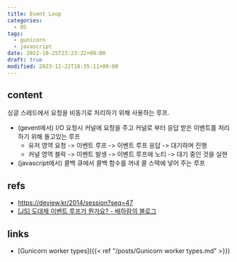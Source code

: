 ```yaml
---
title: Event Loop
categories:
  - OS
tags:
  - gunicorn
  - javascript
date: 2022-10-25T23:23:22+09:00
draft: true
modified: 2023-11-22T18:35:11+09:00
---
```


## content
싱글 스레드에서 요청을 비동기로 처리하기 위해 사용하는 루프. 

- (gevent에서) I/O 요청시 커널에 요청을 주고 커널로 부터 응답 받은 이벤트를 처리하기 위해 돌고있는 루프
	- 유저 영역 요청 -> 이벤트 루프 -> 이벤트 루프 응답 -> 대기하며 진행
	- 커널 영역 블락 -> 이벤트 발생 -> 이벤트 루프에 노티 -> 대기 중인 것을 실현	
- (javascript에서) 콜백 큐에서 콜백 함수를 꺼내 콜 스택에 넣어 주는 루프


## refs
- https://deview.kr/2014/session?seq=47
- [[JS] 도대체 이벤트 루프가 뭔가요? - 배하람의 블로그](https://baeharam.netlify.app/posts/javascript/event-loop)


## links
- [Gunicorn worker types]({{< ref "/posts/Gunicorn worker types.md" >}})
